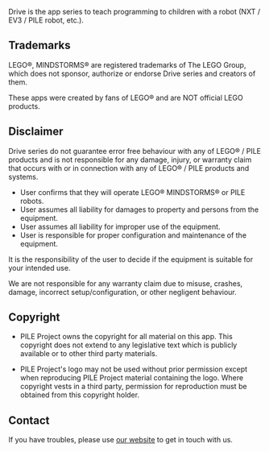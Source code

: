 Drive is the app series to teach programming to children
with a robot (NXT / EV3 / PILE robot, etc.).





## Trademarks

LEGO&reg;, MINDSTORMS&reg; are registered trademarks of The LEGO Group,
which does not sponsor, authorize or endorse Drive series and creators of them.

These apps were created by fans of LEGO&reg; and are NOT official LEGO products.





## Disclaimer

Drive series do not guarantee error free behaviour
with any of LEGO&reg; / PILE products
and is not responsible for any damage,
injury, or warranty claim that occurs
with or in connection with any of LEGO&reg; / PILE products and systems.

- User confirms that they will operate LEGO&reg; MINDSTORMS&reg; or PILE robots.
- User assumes all liability for damages to property and persons from the equipment.
- User assumes all liability for improper use of the equipment.
- User is responsible for proper configuration and maintenance of the equipment.

It is the responsibility of the user to decide
if the equipment is suitable for your intended use.

We are not responsible for any warranty claim due to misuse, crashes, damage,
incorrect setup/configuration, or other negligent behaviour.





## Copyright

- PILE Project owns the copyright for all material on this app.
This copyright does not extend to any legislative text
which is publicly available or to other third party materials.

- PILE Project's logo may not be used without prior permission
except when reproducing PILE Project material containing the logo.
Where copyright vests in a third party,
permission for reproduction must be obtained from this copyright holder.





## Contact

If you have troubles, please use [our website](http://pileproject.com/en) to get in touch with us.
